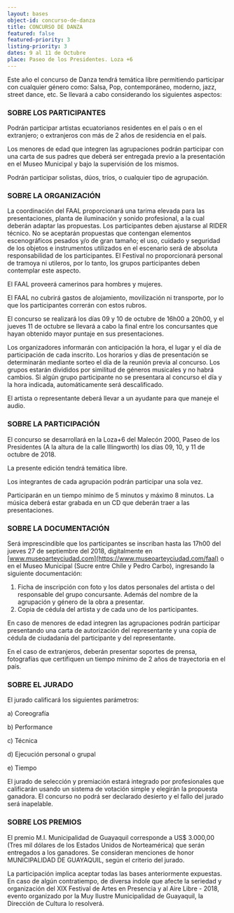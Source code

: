 ```yaml
---
layout: bases
object-id: concurso-de-danza
title: CONCURSO DE DANZA
featured: false
featured-priority: 3
listing-priority: 3
dates: 9 al 11 de Octubre
place: Paseo de los Presidentes. Loza +6
---
```

Este año el concurso de Danza tendrá temática libre permitiendo participar con cualquier género como: Salsa, Pop, contemporáneo, moderno, jazz, street dance, etc. Se llevará a cabo considerando los siguientes aspectos:

### SOBRE LOS PARTICIPANTES

Podrán participar artistas ecuatorianos residentes en el país o en el extranjero; o extranjeros con más de 2 años de residencia en el país.

Los menores de edad que integren las agrupaciones podrán participar con una carta de sus padres que deberá ser entregada previo a la presentación en el Museo Municipal y bajo la supervisión de los mismos.

Podrán participar solistas, dúos, tríos, o cualquier tipo de agrupación.

### SOBRE LA ORGANIZACIÓN

La coordinación del FAAL proporcionará una tarima elevada para las presentaciones, planta de iluminación y sonido profesional, a la cual deberán adaptar las propuestas. Los participantes deben ajustarse al RIDER técnico. No se aceptarán propuestas que contengan elementos escenográficos pesados y/o de gran tamaño; el uso, cuidado y seguridad de los objetos e instrumentos utilizados en el escenario será de absoluta responsabilidad de los participantes. El Festival no proporcionará personal de tramoya ni utileros, por lo tanto, los grupos participantes deben contemplar este aspecto.

El FAAL proveerá camerinos para hombres y mujeres.

El FAAL no cubrirá gastos de alojamiento, movilización ni transporte, por lo que los participantes correrán con estos rubros.

El concurso se realizará los días 09 y 10 de octubre de 16h00 a 20h00, y el jueves 11 de octubre se llevará a cabo la final entre los concursantes que hayan obtenido mayor puntaje en sus presentaciones.

Los organizadores informarán con anticipación la hora, el lugar y el día de participación de cada inscrito. Los horarios y días de presentación se determinarán mediante sorteo el día de la reunión previa al concurso. Los grupos estarán divididos por similitud de géneros musicales y no habrá cambios. Si algún grupo participante no se presentara al concurso el día y la hora indicada, automáticamente será descalificado.

El artista o representante deberá llevar a un ayudante para que maneje el audio.

### SOBRE LA PARTICIPACIÓN

El concurso se desarrollará en la Loza+6 del Malecón 2000, Paseo de los Presidentes (A la altura de la calle Illingworth) los días 09, 10, y 11 de octubre de 2018.

La presente edición tendrá temática libre.

Los integrantes de cada agrupación podrán participar una sola vez.

Participarán en un tiempo mínimo de 5 minutos y máximo 8 minutos. La música deberá estar grabada en un CD que deberán traer a las presentaciones.

### SOBRE LA DOCUMENTACIÓN

Será imprescindible que los participantes se inscriban hasta las 17h00 del jueves 27 de septiembre del 2018, digitalmente en  [www.museoarteyciudad.com](https://www.museoarteyciudad.com/faal) o en el Museo Municipal (Sucre entre Chile y Pedro Carbo), ingresando la siguiente documentación:

1. Ficha de inscripción con foto y los datos personales del artista o del responsable del grupo concursante. Además del nombre de la agrupación y género de la obra a presentar.
1. Copia de cédula del artista y de cada uno de los participantes.

En caso de menores de edad integren las agrupaciones podrán participar presentando una carta de autorización del representante y una copia de cédula de ciudadanía del participante y del representante.

En el caso de extranjeros, deberán presentar soportes de prensa, fotografías que certifiquen un tiempo mínimo de 2 años de trayectoria en el país.

### SOBRE EL JURADO

El jurado calificará los siguientes parámetros:

a) Coreografía

b) Performance

c) Técnica

d) Ejecución personal o grupal

e) Tiempo

 
El jurado de selección y premiación estará integrado por profesionales que calificarán usando un sistema de votación simple y elegirán la propuesta ganadora. El concurso no podrá ser declarado desierto y el fallo del jurado será inapelable.

### SOBRE LOS PREMIOS

El premio M.I. Municipalidad de Guayaquil corresponde a US$ 3.000,00 (Tres mil dólares de los Estados Unidos de Norteamérica) que serán entregados a los ganadores. Se consideran menciones de honor MUNICIPALIDAD DE GUAYAQUIL, según el criterio del jurado.

La participación implica aceptar todas las bases anteriormente expuestas. En caso de algún contratiempo, de diversa índole que afecte la seriedad y organización del XIX Festival de Artes en Presencia y al Aire Libre - 2018, evento organizado por la Muy Ilustre Municipalidad de Guayaquil, la Dirección de Cultura lo resolverá.
